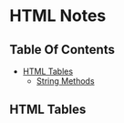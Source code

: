 # HTML Notes

## Table Of Contents

- [HTML Tables](#html-tables)
  * [String Methods](#string-methods)

## HTML Tables
